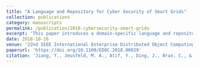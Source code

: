 ```yaml
---
title: "A Language and Repository for Cyber Security of Smart Grids"
collection: publications
category: manuscripts
permalink: /publication/2018-cybersecurity-smart-grids
excerpt: 'This paper introduces a domain-specific language and repository framework for modeling smart grids, enabling vulnerability analysis and security assessments by integrating cyber-physical components and enterprise architectures.'
date: 2018-10-16
venue: '22nd IEEE International Enterprise Distributed Object Computing Conference (EDOC 2018)'
paperurl: 'https://doi.org/10.1109/EDOC.2018.00029'
citation: 'Jiang, Y., Jeusfeld, M. A., Atif, Y., Ding, J., Brax, C., & Nero, E. (2018). "A Language and Repository for Cyber Security of Smart Grids." In <i>22nd IEEE International Enterprise Distributed Object Computing Conference (EDOC 2018)</i>. IEEE, pp. 164-170.'
---
```

